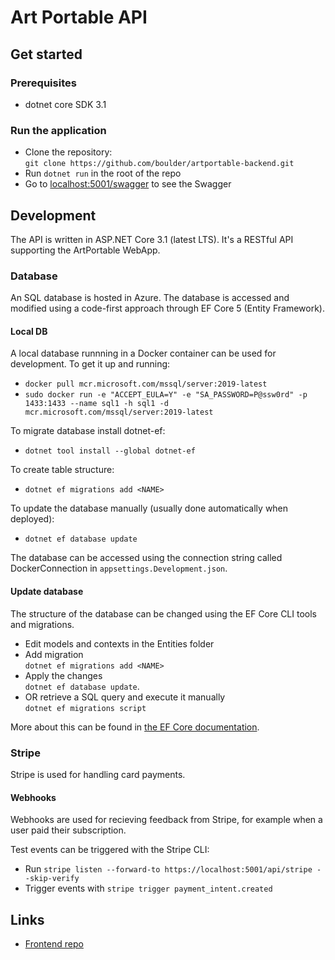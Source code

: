 # Art Portable API

## Get started

### Prerequisites

- dotnet core SDK 3.1

### Run the application

- Clone the repository:  
  `git clone https://github.com/boulder/artportable-backend.git`
- Run `dotnet run` in the root of the repo
- Go to [localhost:5001/swagger](https://localhost:5001/swagger) to see the Swagger

## Development

The API is written in ASP.NET Core 3.1 (latest LTS). It's a RESTful API supporting the ArtPortable WebApp.

### Database

An SQL database is hosted in Azure. The database is accessed and modified using a code-first approach through EF Core 5 (Entity Framework).

#### Local DB

A local database runnning in a Docker container can be used for development.
To get it up and running:

- `docker pull mcr.microsoft.com/mssql/server:2019-latest`
- `sudo docker run -e "ACCEPT_EULA=Y" -e "SA_PASSWORD=P@ssw0rd" -p 1433:1433 --name sql1 -h sql1 -d mcr.microsoft.com/mssql/server:2019-latest`

To migrate database install dotnet-ef:

- `dotnet tool install --global dotnet-ef`

To create table structure:

- `dotnet ef migrations add <NAME>`

To update the database manually (usually done automatically when deployed):

- `dotnet ef database update`

The database can be accessed using the connection string called DockerConnection in `appsettings.Development.json`.

#### Update database

The structure of the database can be changed using the EF Core CLI tools and migrations.

- Edit models and contexts in the Entities folder
- Add migration  
  `dotnet ef migrations add <NAME>`
- Apply the changes  
  `dotnet ef database update`.
- OR retrieve a SQL query and execute it manually  
  `dotnet ef migrations script`

More about this can be found in [the EF Core documentation](https://docs.microsoft.com/en-us/ef/core/).

### Stripe

Stripe is used for handling card payments.

#### Webhooks

Webhooks are used for recieving feedback from Stripe, for example when a user paid their subscription.

Test events can be triggered with the Stripe CLI:

- Run `stripe listen --forward-to https://localhost:5001/api/stripe --skip-verify`
- Trigger events with `stripe trigger payment_intent.created`

## Links

- [Frontend repo]("https://github.com/boulder/artportable-web")

